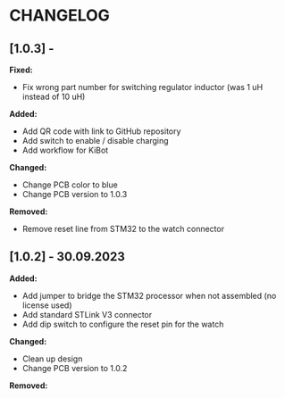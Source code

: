 # CHANGELOG

## [1.0.3] - 

**Fixed:**

- Fix wrong part number for switching regulator inductor (was 1 uH instead of 10 uH)

**Added:**

- Add QR code with link to GitHub repository
- Add switch to enable / disable charging
- Add workflow for KiBot

**Changed:**

- Change PCB color to blue
- Change PCB version to 1.0.3

**Removed:**

- Remove reset line from STM32 to the watch connector

## [1.0.2] - 30.09.2023

**Added:**

- Add jumper to bridge the STM32 processor when not assembled (no license used)
- Add standard STLink V3 connector
- Add dip switch to configure the reset pin for the watch

**Changed:**

- Clean up design
- Change PCB version to 1.0.2

**Removed:**